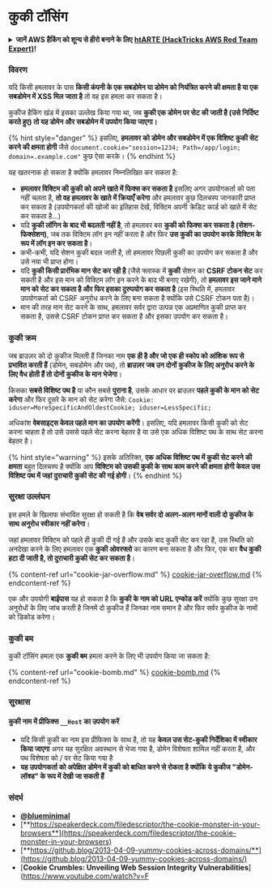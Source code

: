 # कुकी टॉसिंग

<details>

<summary><strong>जानें AWS हैकिंग को शून्य से हीरो बनाने के लिए</strong> <a href="https://training.hacktricks.xyz/courses/arte"><strong>htARTE (HackTricks AWS Red Team Expert)</strong></a><strong>!</strong></summary>

HackTricks का समर्थन करने के अन्य तरीके:

* अगर आप अपनी **कंपनी को HackTricks में विज्ञापित करना चाहते हैं** या **HackTricks को PDF में डाउनलोड करना चाहते हैं** तो [**सब्सक्रिप्शन प्लान्स**](https://github.com/sponsors/carlospolop) की जांच करें!
* [**आधिकारिक PEASS और HackTricks स्वैग**](https://peass.creator-spring.com) प्राप्त करें
* [**The PEASS Family**](https://opensea.io/collection/the-peass-family) की खोज करें, हमारा विशेष [**NFTs**](https://opensea.io/collection/the-peass-family) संग्रह
* **शामिल हों** 💬 [**डिस्कॉर्ड समूह**](https://discord.gg/hRep4RUj7f) या [**टेलीग्राम समूह**](https://t.me/peass) या हमें **ट्विटर** 🐦 [**@carlospolopm**](https://twitter.com/hacktricks\_live)** पर फॉलो** करें।
* **अपने हैकिंग ट्रिक्स साझा करें, PRs सबमिट करके** [**HackTricks**](https://github.com/carlospolop/hacktricks) और [**HackTricks Cloud**](https://github.com/carlospolop/hacktricks-cloud) github repos में।

</details>

### विवरण

यदि किसी हमलावर के पास **किसी कंपनी के एक सबडोमेन या डोमेन को नियंत्रित करने की क्षमता है या एक सबडोमेन में XSS मिल जाता है** तो वह इस हमला कर सकता है।

कुकीज हैकिंग खंड में इसका उल्लेख किया गया था, जब **कुकी एक डोमेन पर सेट की जाती है (उसे निर्दिष्ट करते हुए) तो यह डोमेन और सबडोमेन में उपयोग किया जाएगा।**

{% hint style="danger" %}
इसलिए, **हमलावर को डोमेन और सबडोमेन में एक विशिष्ट कुकी सेट करने की क्षमता होगी** जैसे `document.cookie="session=1234; Path=/app/login; domain=.example.com"` कुछ ऐसा करके।
{% endhint %}

यह खतरनाक हो सकता है क्योंकि हमलावर निम्नलिखित कर सकता है:

* **हमलावर विक्टिम की कुकी को अपने खाते में फिक्स कर सकता है** इसलिए अगर उपयोगकर्ता को पता नहीं चलता है, **तो वह हमलावर के खाते में क्रियाएँ करेगा** और हमलावर कुछ दिलचस्प जानकारी प्राप्त कर सकता है (उपयोगकर्ता की खोजों का इतिहास देखें, विक्टिम अपनी क्रेडिट कार्ड को खाते में सेट कर सकता है...)
* यदि **कुकी लॉगिन के बाद भी बदलती नहीं है**, तो हमलावर बस **कुकी को फिक्स कर सकता है (सेशन-फिक्सेशन)**, जब तक विक्टिम लॉग इन नहीं करता है और फिर **उस कुकी का उपयोग करके विक्टिम के रूप में लॉग इन कर सकता है**।
* कभी-कभी, यदि सेशन कुकी बदल जाती है, तो हमलावर पिछली कुकी का उपयोग कर सकता है और उसे नया भी प्राप्त होगा।
* यदि **कुकी किसी प्रारंभिक मान सेट कर रही है** (जैसे फ्लास्क में **कुकी** सेशन का **CSRF टोकन सेट** कर सकती है और इस मान को विक्टिम लॉग इन करने के बाद भी बनाए रखेगी), तो **हमलावर इस जाने माने मान को सेट कर सकता है और फिर इसका दुरुपयोग कर सकता है** (इस स्थिति में, हमलावर उपयोगकर्ता को CSRF अनुरोध करने के लिए बना सकता है क्योंकि उसे CSRF टोकन पता है)।
* मान की तरह मान सेट करने के साथ, हमलावर सर्वर द्वारा उत्पन्न एक अप्रमाणित कुकी प्राप्त कर सकता है, उससे CSRF टोकन प्राप्त कर सकता है और इसका उपयोग कर सकता है।

### कुकी क्रम

जब ब्राउज़र को दो कुकीज मिलती हैं जिनका नाम **एक ही है और जो एक ही स्कोप को आंशिक रूप से प्रभावित करती हैं** (डोमेन, सबडोमेन और पथ), तो **ब्राउज़र जब उन दोनों कुकीज के लिए अनुरोध करने के लिए वैध होती हैं तो दोनों कुकीज के मान भेजेगा**।

किसका **सबसे विशिष्ट पथ है** या कौन सबसे **पुराना है**, उसके आधार पर ब्राउज़र **पहले कुकी के मान को सेट करेगा** और फिर दूसरे के मान को सेट करेगा जैसे: `Cookie: iduser=MoreSpecificAndOldestCookie; iduser=LessSpecific;`

अधिकांश **वेबसाइट्स केवल पहले मान का उपयोग करेंगी**। इसलिए, यदि हमलावर किसी कुकी को सेट करना चाहता है तो उसे उससे पहले सेट करना बेहतर है या उसे एक अधिक विशिष्ट पथ के साथ सेट करना बेहतर है।

{% hint style="warning" %}
इसके अतिरिक्त, **एक अधिक विशिष्ट पथ में कुकी सेट करने की क्षमता** बहुत दिलचस्प है क्योंकि आप **विक्टिम को उसकी कुकी के साथ काम करने की क्षमता होगी केवल उस विशिष्ट पथ में जहां दुराचारी कुकी सेट की गई होगी**।
{% endhint %}

### सुरक्षा उल्लंघन

इस हमले के खिलाफ संभावित सुरक्षा हो सकती है कि **वेब सर्वर दो अलग-अलग मानों वाली दो कुकीज के साथ अनुरोध स्वीकार नहीं करेगा**।

जहां हमलावर विक्टिम को पहले ही कुकी दी गई है और उसके बाद कुकी सेट कर रहा है, उस स्थिति को अनदेखा करने के लिए हमलावर एक **कुकी ओवरफ्लो** का कारण बना सकता है और फिर, एक बार **वैध कुकी हटा दी जाती है, तो दुराचारी कुकी सेट कर सकता है**।

{% content-ref url="cookie-jar-overflow.md" %}
[cookie-jar-overflow.md](cookie-jar-overflow.md)
{% endcontent-ref %}

एक और उपयोगी **बाईपास** यह हो सकता है कि **कुकी के नाम को URL एन्कोड करें** क्योंकि कुछ सुरक्षा उन अनुरोधों के लिए जांच करती है जिनमें दो कुकीज हैं जिनका नाम समान है और फिर सर्वर कुकीज के नामों को डिकोड करेगा।

### कुकी बम

कुकी टॉसिंग हमला एक **कुकी बम** हमला करने के लिए भी उपयोग किया जा सकता है:

{% content-ref url="cookie-bomb.md" %}
[cookie-bomb.md](cookie-bomb.md)
{% endcontent-ref %}

### सुरक्षा**स**

#### **कुकी नाम में प्रीफिक्स `__Host` का उपयोग करें**

* यदि किसी कुकी का नाम इस प्रीफिक्स के साथ है, तो यह **केवल उस सेट-कुकी निर्देशिका में स्वीकार किया जाएगा** अगर यह सुरक्षित अवस्थान से भेजा गया है, डोमेन विशेषता शामिल नहीं करता है, और पथ विशेषता को / पर सेट किया गया है
* **यह उपयोगकर्ता को अपेक्षित डोमेन में कुकी को बाधित करने से रोकता है क्योंकि ये कुकीज "डोमेन-लॉक्ड" के रूप में देखी जा सकती हैं**

### संदर्भ

* [**@blueminimal**](https://twitter.com/blueminimal)
* [**https://speakerdeck.com/filedescriptor/the-cookie-monster-in-your-browsers**](https://speakerdeck.com/filedescriptor/the-cookie-monster-in-your-browsers)
* [**https://github.blog/2013-04-09-yummy-cookies-across-domains/**](https://github.blog/2013-04-09-yummy-cookies-across-domains/)
* [**Cookie Crumbles: Unveiling Web Session Integrity Vulnerabilities**](https://www.youtube.com/watch?v=F
